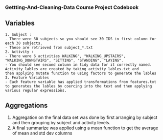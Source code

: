 ### Gettting-And-Cleaning-Data Course Project Codebook

## Variables
    1. Subject :
	- There were 30 subjects so you should see 30 IDS in first column for each 30 subjects.
	- These are retrieved from subject_*.txt
    2. Activity :
	- There were 6 activities WALKING", "WALKING_UPSTAIRS", "WALKING_DOWNSTAIRS", "SITTING", "STANDING", "LAYING". 
	- You should see second column in tidy data for it correctly named. Activity lables are created by taking activity_lables.txt and 
	then applying mutate function to using factors to generate the lables
    3. Feature Variables  
	- Each feature variable has applied transformations from features.txt to generates the lables by coercing into the text and then applying various regular expressions.
        

## Aggregations 

   1. Aggregation on the final data set was done by first arranging by subject and then grouping by subject and activity levels.
   2. A final summarize was applied using a mean function to get the average of mean and std dev columns




